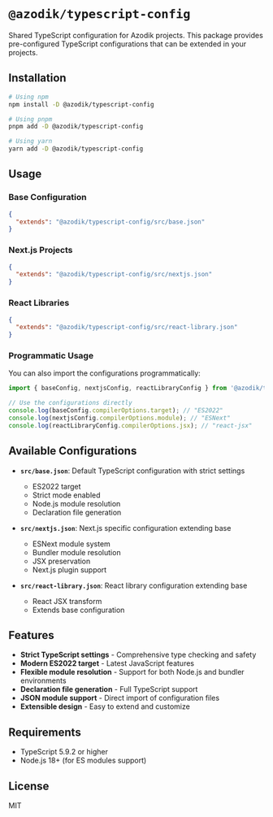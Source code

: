 # `@azodik/typescript-config`

Shared TypeScript configuration for Azodik projects. This package provides pre-configured TypeScript configurations that can be extended in your projects.

## Installation

```bash
# Using npm
npm install -D @azodik/typescript-config

# Using pnpm
pnpm add -D @azodik/typescript-config

# Using yarn
yarn add -D @azodik/typescript-config
```

## Usage

### Base Configuration

```json
{
  "extends": "@azodik/typescript-config/src/base.json"
}
```

### Next.js Projects

```json
{
  "extends": "@azodik/typescript-config/src/nextjs.json"
}
```

### React Libraries

```json
{
  "extends": "@azodik/typescript-config/src/react-library.json"
}
```

### Programmatic Usage

You can also import the configurations programmatically:

```typescript
import { baseConfig, nextjsConfig, reactLibraryConfig } from '@azodik/typescript-config';

// Use the configurations directly
console.log(baseConfig.compilerOptions.target); // "ES2022"
console.log(nextjsConfig.compilerOptions.module); // "ESNext"
console.log(reactLibraryConfig.compilerOptions.jsx); // "react-jsx"
```

## Available Configurations

- **`src/base.json`**: Default TypeScript configuration with strict settings
  - ES2022 target
  - Strict mode enabled
  - Node.js module resolution
  - Declaration file generation
  
- **`src/nextjs.json`**: Next.js specific configuration extending base
  - ESNext module system
  - Bundler module resolution
  - JSX preservation
  - Next.js plugin support
  
- **`src/react-library.json`**: React library configuration extending base
  - React JSX transform
  - Extends base configuration

## Features

- **Strict TypeScript settings** - Comprehensive type checking and safety
- **Modern ES2022 target** - Latest JavaScript features
- **Flexible module resolution** - Support for both Node.js and bundler environments
- **Declaration file generation** - Full TypeScript support
- **JSON module support** - Direct import of configuration files
- **Extensible design** - Easy to extend and customize

## Requirements

- TypeScript 5.9.2 or higher
- Node.js 18+ (for ES modules support)

## License

MIT
